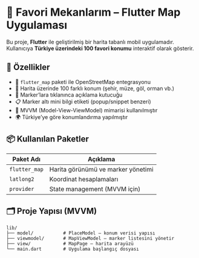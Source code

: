 # 📍 Favori Mekanlarım – Flutter Map Uygulaması

Bu proje, **Flutter** ile geliştirilmiş bir harita tabanlı mobil uygulamadır. Kullanıcıya **Türkiye üzerindeki 100 favori konumu** interaktif olarak gösterir. 


## 🚀 Özellikler

- 📌 `flutter_map` paketi ile OpenStreetMap entegrasyonu  
- 🧭 Harita üzerinde 100 farklı konum (şehir, müze, göl, orman vb.)
- 📍 Marker’lara tıklanınca açıklama kutucuğu
- 📋 Marker altı mini bilgi etiketi (popup/snippet benzeri)
- 🧱 MVVM (Model-View-ViewModel) mimarisi kullanılmıştır
- 🌍 Türkiye’ye göre konumlandırma yapılmıştır

## 📦 Kullanılan Paketler

| Paket Adı           | Açıklama                              |
|---------------------|---------------------------------------|
| `flutter_map`       | Harita görünümü ve marker yönetimi    |
| `latlong2`          | Koordinat hesaplamaları               |
| `provider`          | State management (MVVM için)          |

## 🗂 Proje Yapısı (MVVM)

```shell
lib/
├── model/           # PlaceModel – konum verisi yapısı
├── viewmodel/       # MapViewModel – marker listesini yönetir
├── view/            # MapPage – harita arayüzü
└── main.dart        # Uygulama başlangıç dosyası

